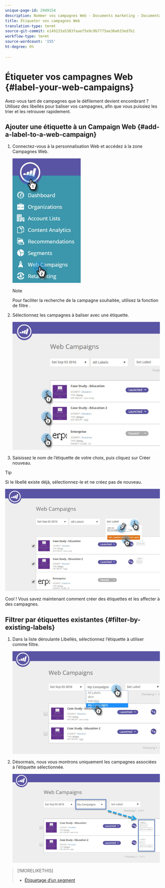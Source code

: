 ```yaml
---
unique-page-id: 2949154
description: Nommer vos campagnes Web - Documents marketing - Documentation du produit
title: Étiqueter vos campagnes Web
translation-type: tm+mt
source-git-commit: e149133a5383faaef5e9c9b7775ae36e633ed7b1
workflow-type: tm+mt
source-wordcount: '155'
ht-degree: 0%

---
```



# Étiqueter vos campagnes Web {#label-your-web-campaigns}

Avez-vous tant de campagnes que le défilement devient encombrant ? Utilisez des libellés pour baliser vos campagnes, afin que vous puissiez les trier et les retrouver rapidement.

## Ajouter une étiquette à un Campaign Web {#add-a-label-to-a-web-campaign}

1. Connectez-vous à la personnalisation Web et accédez à la zone Campagnes Web.

   ![](assets/web-campaigns-hand.jpg)

   >[!NOTE]
   >
   >Pour faciliter la recherche de la campagne souhaitée, utilisez la fonction de filtre [](filter-web-campaigns.md).

1. Sélectionnez les campagnes à baliser avec une étiquette.

   ![](assets/web-campaigns-label.jpg)

1. Saisissez le nom de l’étiquette de votre choix, puis cliquez sur Créer nouveau.

>[!TIP]
>
>Si le libellé existe déjà, sélectionnez-le et ne créez pas de nouveau.

![](assets/web-campaigns-set-label.jpg)

Cool ! Vous savez maintenant comment créer des étiquettes et les affecter à des campagnes.

## Filtrer par étiquettes existantes {#filter-by-existing-labels}

1. Dans la liste déroulante Libellés, sélectionnez l’étiquette à utiliser comme filtre.

   ![](assets/web-campaigns-my-campaigns-dropdown.jpg)

1. Désormais, nous vous montrons uniquement les campagnes associées à l’étiquette sélectionnée.

   ![](assets/web-campaigns-label-showing.jpg)

>[!MORELIKETHIS]
>
>* [Étiquetage ](create-a-new-in-zone-web-campaign.md) [d’un segment](../../../product-docs/web-personalization/using-web-segments/label-your-segment.md)

>



